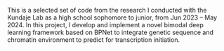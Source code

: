This is a selected set of code from the research I conducted with the Kundaje Lab as a high school sophomore to junior, from Jun 2023 – May 2024. In this project, I develop and implement a novel bimodal deep learning framework based on BPNet to integrate genetic sequence and chromatin environment to predict for transcription initiation.
